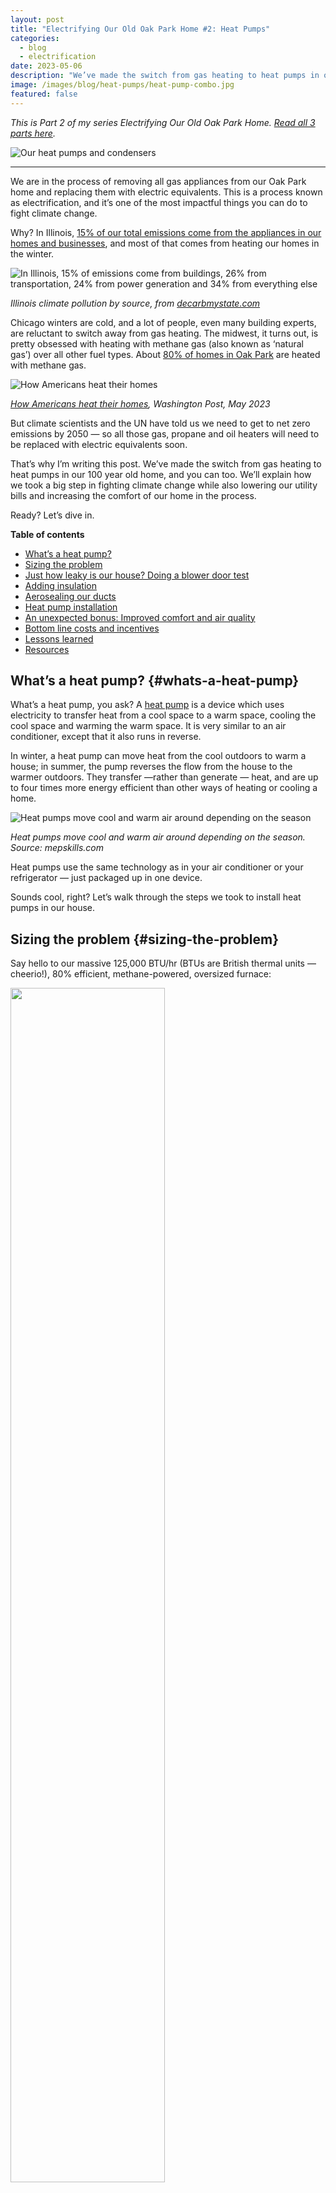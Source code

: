 ```yaml
---
layout: post
title: "Electrifying Our Old Oak Park Home #2: Heat Pumps"
categories: 
  - blog
  - electrification
date: 2023-05-06
description: "We’ve made the switch from gas heating to heat pumps in our 100 year old home, and you can too. We’ll explain how we took a big step in fighting climate change while also lowering our utility bills and increasing the comfort of our home in the process."
image: /images/blog/heat-pumps/heat-pump-combo.jpg
featured: false
---
```


_This is Part 2 of my series Electrifying Our Old Oak Park Home. [Read all 3 parts here](/electrification/)._

<p><img class='img-responsive' src='/images/blog/heat-pumps/heat-pump-combo.jpg' alt='Our heat pumps and condensers'></p>

<hr />

We are in the process of removing all gas appliances from our Oak Park home and replacing them with electric equivalents. This is a process known as electrification, and it’s one of the most impactful things you can do to fight climate change.

Why? In Illinois, [15% of our total emissions come from the appliances in our homes and businesses](https://decarbmystate.com/illinois), and most of that comes from heating our homes in the winter.

<p><img class='img-responsive' src='/images/blog/going-solar/decarb-il.png' alt='In Illinois, 15% of emissions come from buildings, 26% from transportation, 24% from power generation and 34% from everything else'></p>
<p class="text-center"><em>Illinois climate pollution by source, from <a href="https://decarbmystate.com/">decarbmystate.com</a></em></p>

Chicago winters are cold, and a lot of people, even many building experts, are reluctant to switch away from gas heating. The midwest, it turns out, is pretty obsessed with heating with methane gas (also known as ‘natural gas’) over all other fuel types. About [80% of homes in Oak Park](https://www.washingtonpost.com/climate-environment/interactive/2023/home-electrification-heat-pumps-gas-furnace/?pwapi_token=eyJ0eXAiOiJKV1QiLCJhbGciOiJIUzI1NiJ9.eyJzdWJpZCI6IjExMTUyOTc2IiwicmVhc29uIjoiZ2lmdCIsIm5iZiI6MTY3ODA3ODgwMCwiaXNzIjoic3Vic2NyaXB0aW9ucyIsImV4cCI6MTY3OTM3MTE5OSwiaWF0IjoxNjc4MDc4ODAwLCJqdGkiOiI5OTQzOTNjMy0xMWRiLTQ2MzYtOWZlMC1jMmQ1ODVkMzFmYTUiLCJ1cmwiOiJodHRwczovL3d3dy53YXNoaW5ndG9ucG9zdC5jb20vY2xpbWF0ZS1lbnZpcm9ubWVudC9pbnRlcmFjdGl2ZS8yMDIzL2hvbWUtZWxlY3RyaWZpY2F0aW9uLWhlYXQtcHVtcHMtZ2FzLWZ1cm5hY2UvIn0.v0z_i10x7wNGTLVzCYw24XHbNgORprQhdZa3Xrb7IGc&itid=gfta) are heated with methane gas.

<p><img class='img-responsive' src='/images/blog/heat-pumps/wapo-heating.jpg' alt='How Americans heat their homes'></p>
<p class="text-center"><em><a href="https://www.washingtonpost.com/climate-environment/interactive/2023/home-electrification-heat-pumps-gas-furnace/?pwapi_token=eyJ0eXAiOiJKV1QiLCJhbGciOiJIUzI1NiJ9.eyJzdWJpZCI6IjExMTUyOTc2IiwicmVhc29uIjoiZ2lmdCIsIm5iZiI6MTY3ODA3ODgwMCwiaXNzIjoic3Vic2NyaXB0aW9ucyIsImV4cCI6MTY3OTM3MTE5OSwiaWF0IjoxNjc4MDc4ODAwLCJqdGkiOiI5OTQzOTNjMy0xMWRiLTQ2MzYtOWZlMC1jMmQ1ODVkMzFmYTUiLCJ1cmwiOiJodHRwczovL3d3dy53YXNoaW5ndG9ucG9zdC5jb20vY2xpbWF0ZS1lbnZpcm9ubWVudC9pbnRlcmFjdGl2ZS8yMDIzL2hvbWUtZWxlY3RyaWZpY2F0aW9uLWhlYXQtcHVtcHMtZ2FzLWZ1cm5hY2UvIn0.v0z_i10x7wNGTLVzCYw24XHbNgORprQhdZa3Xrb7IGc&itid=gfta">How Americans heat their homes</a>, Washington Post, May 2023</em></p>

But climate scientists and the UN have told us we need to get to net zero emissions by 2050 — so all those gas, propane and oil heaters will need to be replaced with electric equivalents soon.

That’s why I’m writing this post. We’ve made the switch from gas heating to heat pumps in our 100 year old home, and you can too. We’ll explain how we took a big step in fighting climate change while also lowering our utility bills and increasing the comfort of our home in the process. 

Ready? Let’s dive in.

**Table of contents**

<ul>
  <li><a href="#whats-a-heat-pump">What’s a heat pump?</a></li>
  <li><a href="#sizing-the-problem">Sizing the problem</a></li>
  <li><a href="#just-how-leaky-is-our-house-doing-a-blower-door-test">Just how leaky is our house? Doing a blower door test</a></li>
  <li><a href="#adding-insulation">Adding insulation</a></li>
  <li><a href="#aerosealing-our-ducts">Aerosealing our ducts</a></li>
  <li><a href="#heat-pump-installation">Heat pump installation</a></li>
  <li><a href="#an-unexpected-bonus-improved-comfort-and-air-quality">An unexpected bonus: Improved comfort and air quality</a></li>
  <li><a href="#bottom-line-costs-and-incentives">Bottom line costs and incentives</a></li>
  <li><a href="#lessons-learned">Lessons learned</a></li>
  <li><a href="#resources">Resources</a></li>
</ul>

## What’s a heat pump? {#whats-a-heat-pump}

What’s a heat pump, you ask? A [heat pump](https://en.wikipedia.org/wiki/Heat_pump) is a device which uses electricity to transfer heat from a cool space to a warm space, cooling the cool space and warming the warm space. It is very similar to an air conditioner, except that it also runs in reverse.

In winter, a heat pump can move heat from the cool outdoors to warm a house; in summer, the pump reverses the flow from the house to the warmer outdoors. They transfer —rather than generate — heat, and are up to four times more energy efficient than other ways of heating or cooling a home.

<p><img class='img-responsive' src='/images/blog/heat-pumps/heat-pump-diagram.jpg' alt='Heat pumps move cool and warm air around depending on the season'></p>
<p class="text-center"><em>Heat pumps move cool and warm air around depending on the season. Source: mepskills.com</em></p>

Heat pumps use the same technology as in your air conditioner or your refrigerator — just packaged up in one device.

Sounds cool, right? Let’s walk through the steps we took to install heat pumps in our house.


## Sizing the problem {#sizing-the-problem}

Say hello to our massive 125,000 BTU/hr (BTUs are British thermal units — cheerio!), 80% efficient, methane-powered, oversized furnace:

<p class='text-center'><img style="width:70%;" src='/images/blog/heat-pumps/gas-furnace.jpg'></p>

This gas furnace, installed in 2007 in our 2,800 sq. ft. house, is near the end of its 15-year life. I’ve learned that furnaces like these are pretty common, especially in older homes like ours. Our house doesn’t have great insulation, so to compensate for it, HVAC (heating, ventilation, air conditioning) contractors install more BTUs than you need to get through our cold Chicago winters, just to be safe. 

The problem, from a climate perspective, is that this thing is responsible for about 50% of our household emissions. From a comfort perspective, it’s not great either. It pushes really hot air to our rooms and things get very dry in the winter. Switching to a heat pump will eliminate these gas emissions, save us money, and (as we learned later) greatly improve the comfort of our home year-round. 

There’s just one problem: they don’t make 125,000 BTU/hr heat pumps, at least not affordable ones for residential homes. A typical heat pump is more likely to produce 30,000–40,000 BTU/hr. 

This leaves us with two options: install more than one heat pump, or make our home more efficient to reduce the amount of heating our home needs to keep warm enough in the winter. 

For our house, we ended up doing a little bit of both.


## Just how leaky is our house? Doing a blower door test {#just-how-leaky-is-our-house-doing-a-blower-door-test}

Thankfully, we can use science to figure out exactly what our home needs to be heated and cooled. The tool to calculate this is called a [blower door test](https://www.familyhandyman.com/list/what-is-a-blower-door-test/). The test involves a fan set up in an exterior door and is turned on to pull the air out of your house, like this:

<p><img class='img-responsive' src='/images/blog/heat-pumps/blower-door-test.jpg' alt='A blower door test setup (not our house)'></p>
<p class="text-center"><em>A blower door test setup (not our house). Source: naeci.com</em></p>

The fan is hooked up to a monitor to calculate how leaky or tight your house is. We hired [Insight Property Services](https://www.insightpsinc.com/) to do this for our home, and this is the result: 

<p><img class='img-responsive' src='/images/blog/heat-pumps/blower-door-results.png' alt='Results of our blower door test'></p>
<p class="text-center"><em>Results of our blower door test</em></p>

It’s a pretty confusing report to read, but the number that matters most is the CFM50 value. For those who are curious, [here’s a guide to reading this report](https://energyconservatory.com/wp-content/uploads/2017/08/Test-Results-and-Sample-Test-Forms-Guide-.pdf). CFM50 is “cubic feet of air moving across the fan per minute at the test pressure of 50 pascals”. 

For a tight house, you want a number around or below 1,383. For a moderate home, you want 1,975. The other number to look at is ACH50, which indicates how many times your house completely changes its air every hour. Our house has an ACH50 of 8.2, meaning we have to completely re-heat our house 8 times an hour. Yikes!

Our home airflow clocked in at 3,295 CFM50: LEAKY. Well, at least now we have a number we can work towards improving. And improve it we can!

## Adding insulation {#adding-insulation}

As part of the blower door test, Insight Property Services walked around with an infrared camera and identified places where cold air was getting in. Here’s a few places throughout our home with noticeable leaks. The darker purple indicates places where more cold air was getting in.

<p><img class='img-responsive' src='/images/blog/heat-pumps/ir-heat-loss.jpg' alt='Pictures of places in our home with air leakage'></p>
<p class="text-center"><em>Using an infrared camera to identify places where cold air is getting in to our house</em></p>

It turns out, we had a few specific problem areas in our second floor and in parts of our upper and lower roof that were completely missing insulation.

After identifying these problem spots, we hired [Intelligent Energy Solutions](https://www.iesgreen.com/) to fill these areas with insulation. Unfortunately, it meant cutting and drilling into our walls and ceilings a bit:

<p><img class='img-responsive' src='/images/blog/heat-pumps/insulation.png' alt='Cutting out sections of our ceiling and wall drywall to add insulation'></p>
<p class="text-center"><em>Adding insulation in our first floor ceilings, air sealing our attic, and adding wall insulation on the second floor</em></p>

After adding this insulation, they did another blower door test (science!) and measured our CFM50 rating which decreased from 3,295 to 2,645. A 20% improvement. Progress! 

It’s also worth noting that adding this insulation will save us money in the long run and improve our comfort even if we weren’t switching to heat pumps. And it really wasn’t very expensive (more on that in lessons learned).

## Aerosealing our ducts {#aerosealing-our-ducts}

Property Insight Services also gave us a tip on a way to get more heating and cooling out of our existing ducts. Our house has central heating and cooling, which means warm and cold air are blown through ducts in the house to heat and cool all the rooms. These ducts are pieces of metal slotted together which can leak a lot of air as it travels through. So instead of going to your rooms and living spaces where it should, this precious air is wasted in places where you don’t need it — in between your walls and floors.

[Aeroseal](https://aeroseal.com/) is a patented process that finds and fills those gaps. It works similarly to finding and patching a leak in your car tire. An Aeroseal technician hooks up a fan to blow a (non-toxic) mist of Elmer’s glue-like substance into your ducts. The mist particles naturally move towards the many little holes and start sticking to each other. Eventually, as more and more particles stick to each other, the leaks are filled. Here’s a picture of someone (not my house) doing the Aeroseal process:

<p><img class='img-responsive' src='/images/blog/heat-pumps/aeroseal.jpg' alt='The Aeroseal process (not our house)'></p>
<p class="text-center"><em>The Aeroseal process (not our house). Source: Aeroseal</em></p>

Like the blower door test, a sensor is hooked up to the fan before, during and after the process to measure the leakage reduction. We hired [Clean Air Pro](https://cleanairpro.org/) to do our Aerosealing. The process took about 8 hours. Here’s what our report looked like:

<p><img class='img-responsive' src='/images/blog/heat-pumps/aeroseal-results.jpg' alt='The results of our Aeroseal process'></p>
<p class="text-center"><em>The results of our Aeroseal process</em></p>

Before the process, our ducts had an equivalent of a 98-sq. inch hole in them — about 37% of the system capacity. After the Aeroseal process, this was reduced to an equivalent of an 8.4-sq. inch hole, or 3% system capacity — a 91% reduction in air duct leakage. 

This process didn’t make our house less leaky, but it did make our ducts much more efficient at moving warm and cold air to its intended areas around the house .

## Heat pump installation {#heat-pump-installation}

With our somewhat less leaky house and much improved ducts, we were ready to move on to installing heat pumps. It took us a while to find an HVAC installer that worked with heat pumps. Matt Nickels from [Energy Matters](http://energymatters.solutions/) (an Oak Park company) ran a [Manual J load calculation](https://www.indeed.com/career-advice/career-development/manual-j-calculation) and came up with a system that was all-electric and met the required permit specifications from the Village. 

Our 125,000 BTU gas furnace was 80% efficient, so our house needed about 100,000 BTU of heat. After our improvements, Energy Matters determined that our home needed about 79,000 BTU of heat. Definitely doable with two heat pumps, supported by some standard electric resistive heating.

<p><img class='img-responsive' src='/images/blog/heat-pumps/energy-matters-chart.png' alt='BTUs of heating provided by heat pumps and electric resistance. Chart provided by Energy Matters. The electric resistance component can turn on partially at 20 degrees F and fully at 0 degrees F.'></p>
<p class="text-center"><em>BTUs of heating provided by heat pumps and electric resistance. Chart provided by Energy Matters. The electric resistance component can turn on partially at 20 degrees F and fully at 0 degrees F.</em></p>

We swapped out our gas furnace with a 3.0-ton Mitsubishi Single Zone Hyper­-Heating heat pump system supported with an electric resistive heater for temperatures below 20 degrees Fahrenheit. This gave us about 70,000 BTU, which is enough to heat our first and second floors.

It is worth noting that while the electric resistive heater component gives us a lot of cold weather heating, it is not very efficient and should only be used when we need it. This is why the 20F degree threshold is so important. If we ran the resistive heater at say, 40 degrees F and below, it would be on for many more days of the year and significantly increase our energy usage. When HVAC experts warn about how switching to electric could potentially cost you more than gas, this is what they’re talking about. This is why insulation and air duct efficiency are critical — it lowers our energy needs to make the heat pump system viable.

In Chicago, about 85% of our heating days will be above 20 degrees F, so we will not need to use this expensive electric resistance very much. 

<p class='text-center'><img style="width:70%;" src='/images/blog/heat-pumps/heat-pump.jpg' alt='3.0-­ton Mitsubishi Single­ Zone Hyper­-Heating heat pump system'></p>
<p class="text-center"><em>3.0-­ton Mitsubishi Single­ Zone Hyper­-Heating heat pump system</em></p>

We still needed to account for the remaining 9,000 BTU. To get us there, we decided to turn our basement into a second zone and add a 1.5­-ton Mitsubishi Single­ Zone Hyper­ Heating Heat Pump system, which provides up to 19,000 BTUs. More than enough for our needs.

<p><img class='img-responsive' src='/images/blog/heat-pumps/minisplit.jpg' alt='1.5­ ton Mitsubishi Single­zone Hyper­heating Heat Pump system'></p>
<p class="text-center"><em>1.5­ ton Mitsubishi Single­zone Hyper­heating Heat Pump system</em></p>

Both of these heat pumps were installed over the course of three days. They each came with their own  new condenser, replacing the one we had for our previous AC. As a bonus, these condensers are much quieter than our old AC condenser.

<p class='text-center'><img style='width:70%;' src='/images/blog/heat-pumps/condensers.jpg' alt='Our new outside heat pump condensers'></p>
<p class="text-center"><em>Our new outside heat pump condensers</em></p>

## An unexpected bonus: Improved comfort and air quality {#an-unexpected-bonus-improved-comfort-and-air-quality}

After the first day of using our new system, we noticed an immediate improvement in the air quality and comfort within our home. 

Our old gas furnace is what they call a single stage. That means it's either 100% on or off with no variable fan speed in between. This meant that, especially during the milder fall and spring months, it turns on for just a few minutes at full blast and then shuts off. This leads to short bursts of heating and cooling that don’t do a good job reaching all of the rooms in our house.

Heat pumps are different. Instead, they are designed to be constantly on and adjusting both temperature and fan speed as needed. This results in the air being continually cycled, which makes the climate in our home noticeably more comfortable and consistent between rooms and floors. Before, we would notice a big temperature change when going up the stairs from the first floor to the second floor. The second floor, where our bedrooms are, were colder in the winter and hotter in the summer. With the added insulation and heat pump system, I’m happy to say that we do not feel that change at all now!

<p class='text-center'><img src='/images/blog/heat-pumps/2stage1.jpg' alt='Difference in temperature swings between a single stage heater vs two stage'></p>
<p class="text-center"><em>Difference in temperature swings between a single stage heater vs two stage. Source: perryaireheil.com</em></p>

An additional bonus is our air quality. The air exchange filter on our new system is 4 inches wide, instead of the 1-inch filter we had on our old one. This system is much better at filtering out dust and pollen than our old one, and we really noticed a difference.


## Bottom line costs and incentives {#bottom-line-costs-and-incentives}

All told, with the insulation, Aeroseal and installing the new heat pumps, this project cost us $25,940 after rebates. You can see the full breakdown here:

<table class="table table-bordered table-condensed">
  <tr>
   <td><strong>Item</strong></td>
   <td><strong>From</strong></td>
   <td>
    <p style="text-align: right">
    <strong>Cost</strong></p>
   </td>
  </tr>
  <tr>
   <td>Blower door test</td>
   <td>Insight Property Services</td>
   <td><p style="text-align: right">
$450</p>
   </td>
  </tr>
  <tr>
   <td>Aeroseal ducts
   </td>
   <td>Clean Air Pro
   </td>
   <td><p style="text-align: right">
$3,250</p>

   </td>
  </tr>
  <tr>
   <td>Attic air sealing and insulation
   </td>
   <td>Intelligent Energy Solutions
   </td>
   <td><p style="text-align: right">
$2,525</p>

   </td>
  </tr>
  <tr>
   <td>Attic air sealing rebate
   </td>
   <td>Nicor Gas Rebate
   </td>
   <td class="success"><p style="text-align: right">
-$225</p>

   </td>
  </tr>
  <tr>
   <td>3.0-ton Mitsubishi Single Zone Hyper­-Heating heat pump system
   </td>
   <td>Energy Matters
   </td>
   <td><p style="text-align: right">
$16,250</p>

   </td>
  </tr>
  <tr>
   <td>ComEd direct rebate for ASHP > 16­SEER
   </td>
   <td>ComEd Rebate
   </td>
   <td class="success"><p style="text-align: right">
-$1,400</p>

   </td>
  </tr>
  <tr>
   <td>1.5-ton Mitsubishi Single­ Zone Hyper­-Heating Heat Pump system
   </td>
   <td>Energy Matters
   </td>
   <td><p style="text-align: right">
$7,000</p>

   </td>
  </tr>
  <tr>
   <td>ComEd direct rebate for ductless heat pump > 16.1­SEER2 and 9.0 HSPF2
   </td>
   <td>ComEd Rebate
   </td>
   <td class="success"><p style="text-align: right">
-$1,350</p>

   </td>
  </tr>
  <tr>
   <td>Drywall repair and painting
   </td>
   <td>Oak Park Handy Human
   </td>
   <td><p style="text-align: right">
$1,440</p>

   </td>
  </tr>
  <tr>
   <td>30% (up to $2,000) federal tax credit 25C
   </td>
   <td>Tax Credit (Federal)
   </td>
   <td class="success"><p style="text-align: right">
-$2,000</p>

   </td>
  </tr>
  <tr class="active">
   <td><strong>Heating and Insulation Total</strong>
   </td>
   <td>
   </td>
   <td><p style="text-align: right">
<strong>$25,940</strong></p>

   </td>
  </tr>
</table>

As you can see, we were able to get a $2,000 federal tax credit. For low-income households (under 80% of Area Median Income), the [Inflation Reduction Act (IRA) provides up-front electrification rebates](https://www.rewiringamerica.org/app/ira-calculator/information/heat-pump-air-conditioner-heater) covering all heat pump costs up to $8,000. For moderate-income households (between 80% and 150% of Area Median Income), the electrification rebates cover 50% of heat pump costs up to $8,000.

Another thing to note is our gas furnace and air conditioning were at the end of their lives and we were due for a new system anyway. If we had replaced it with another gas furnace and AC combo, it would have cost us between $14,000–$16,000. 

Additionally, our gas bill has been greatly reduced (we plan to shut it off completely once we electrify the rest of our appliances) and thanks to improved efficiency and our [solar panels](https://derekeder.com/blog/electrifying-our-old-oak-park-home-going-solar), the cost of running our system is also greatly reduced. We’ll need at least a year to determine what the annual cost savings is, and I plan to update this blog post when that happens.

Until then, for us, the investment has been worth it. We have improved the comfort of our home and we are no longer contributing nearly as much climate pollution from burning methane gas. We have taken a significant step to reduce our contribution to climate change and helped give our children and future generations a better chance at a bright future, which to us, is priceless. 

Stay tuned for the next post in this series — electrifying everything else: our hot water heater, stove, clothes dryer and car!


## Lessons learned {#lessons-learned}

Throughout this process, we learned some important lessons that will hopefully be helpful for you. The biggest one is that while going 100% electric is possible in cold-weather climates like Chicago, there is still a lot of skepticism of its feasibility, especially by some HVAC industry professionals. We met with several who either thought we needed to stick with gas, or that switching to electric would lead to dramatically increased utility bills. 

This skepticism is understandable. HVAC professionals are likely to stick with what they know has worked before, and heat pump technology has only recently gotten efficient and large enough to work on large drafty homes (like ours) in low temperature climates. Many of the models, like the Mitsubishi heat pumps that we installed, [are relatively new](https://www.mitsubishicomfort.com/blog/history-variable-capacity-heat-pumps). So if you are met with similar skepticism, stay persistent and find an installer who is familiar with the latest technology.

* **HVAC installers have a wide range of conflicting opinions**: This was the biggest hurdle for us to overcome. Over the course of 6 months, we reached out to and got quotes from many HVAC installers. Most said they just don’t install heat pumps. Some said they do, but can’t recommend going 100% electric. One even proposed we install 5 mini-splits for $70k, one for each floor and bedroom, and completely ignore our existing ducts — a ridiculously wasteful and expensive proposal. Eventually we got quotes from Energy Matters and On the Mark HVAC and they had similar 100% electric and reasonable proposals. Until this point, though, I was very discouraged by what I was being told from industry professionals. My advice to you: stay persistent and use the knowledge from this blog post to empower your decision making.

* **If your HVAC installer won't do a Manual-J Calculation, move on**: A [Manual J load calculation](https://www.indeed.com/career-advice/career-development/manual-j-calculation) is the only way to really measure what your home heating and cooling needs are. If your HVAC installer doesn't do this, they're just guessing as to what you need. The contractors I talked to that didn't do the Manual-J also said heat pumps weren't feasible in Chicago, and they were wrong.

* **Insulation really does matter:** We could have skipped insulating, but it would have meant installing at least one more heat pump and spending more energy to heat our home year over year. For $2,300 of insulation, we reduced our home’s energy needs by 20%, which will pay for itself many, many times over. If you want to save money, don’t skip this step!

* **Going solar first helped incentivize us to electrify**: If you read my previous blog post, you’ll see that we installed solar panels on our roof first. For us, this helped incentivize these other improvements because our electricity costs are low / free. Going solar first may make sense if you can afford it. Otherwise, you may want to do it later or not at all.

* **You can save money by spreading these improvements over several years**: The Inflation Reduction Act allows for a 30% rebate, up to $2,000, each year for making improvements to your home appliances. To maximize savings, it may make the most sense to spread these improvements over several years.


## Resources {#resources}

* Solar and heat pump installers in Oak Park: [https://bit.ly/electrify-your-oak-park-home](https://bit.ly/electrify-your-oak-park-home) 
* Decarb My State: look up where U.S. emissions come from, on a state-by-state basis: [https://decarbmystate.com](https://decarbmystate.com/) 
* How much money will you save from the Inflation Reduction Act? [https://www.rewiringamerica.org/app/ira-calculator](https://www.rewiringamerica.org/app/ira-calculator) 
* Electrify Everything Home Guide: [https://www.rewiringamerica.org/electrify-home-guide](https://www.rewiringamerica.org/electrify-home-guide) 
* Identify what heat pumps and other equipment are eligible for Federal tax credits: [https://www.energystar.gov/about/federal_tax_credits/non_business_energy_property_tax_credits](https://www.energystar.gov/about/federal_tax_credits/non_business_energy_property_tax_credits) 
* The Electrify Everything Course by Nate the House Whisperer: [https://www.youtube.com/playlist?list=PLLTtM5Ga_CUtT-SB20vtU2y2EwtrwC6B6](https://www.youtube.com/playlist?list=PLLTtM5Ga_CUtT-SB20vtU2y2EwtrwC6B6) 
* Cool Calc Manual J - calculate your heating and cooling requirements for your home: [https://www.coolcalc.com/](https://www.coolcalc.com/)